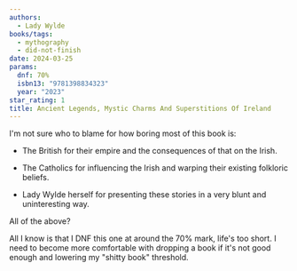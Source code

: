 ```yaml
---
authors:
  - Lady Wylde
books/tags:
  - mythography
  - did-not-finish
date: 2024-03-25
params:
  dnf: 70%
  isbn13: "9781398834323"
  year: "2023"
star_rating: 1
title: Ancient Legends, Mystic Charms And Superstitions Of Ireland
---
```


I'm not sure who to blame for how boring most of this book is:

- The British for their empire and the consequences of that on the Irish.

- The Catholics for influencing the Irish and warping their existing folkloric beliefs.

- Lady Wylde herself for presenting these stories in a very blunt and uninteresting way.

All of the above?

<!--more-->

All I know is that I DNF this one at around the 70% mark, life's too short. I need to become more comfortable with dropping a book if it's not good enough and lowering my "shitty book" threshold.
